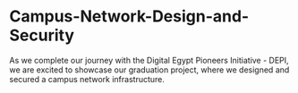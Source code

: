 # Campus-Network-Design-and-Security
As we complete our journey with the Digital Egypt Pioneers Initiative - DEPI, we are excited to showcase our graduation project, where we designed and secured a campus network infrastructure. 
